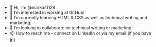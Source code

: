 - 👋 Hi, I’m @markas1128
- 👀 I’m interested in working at GitHub!
- 🌱 I’m currently learning HTML & CSS as well as technical writing and marketing.
- 💞️ I’m looking to collaborate on technical writing or marketing!
- 📫 How to reach me - connect on LinkedIn or via my email (if you have it!)

<!---
markas1128/markas1128 is a ✨ special ✨ repository because its `README.md` (this file) appears on your GitHub profile.
You can click the Preview link to take a look at your changes.
--->
